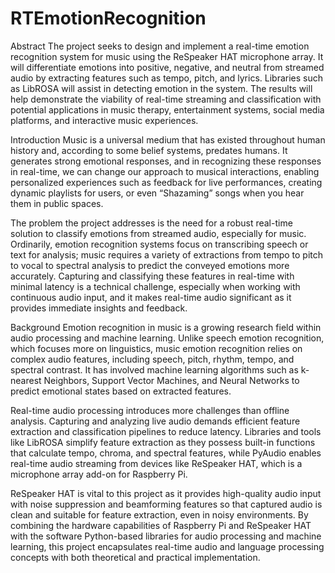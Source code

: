# RTEmotionRecognition

Abstract
The project seeks to design and implement a real-time emotion recognition system for music
using the ReSpeaker HAT microphone array. It will differentiate emotions into positive, negative,
and neutral from streamed audio by extracting features such as tempo, pitch, and lyrics. Libraries
such as LibROSA will assist in detecting emotion in the system. The results will help
demonstrate the viability of real-time streaming and classification with potential applications in
music therapy, entertainment systems, social media platforms, and interactive music experiences.

Introduction
Music is a universal medium that has existed throughout human history and, according to some
belief systems, predates humans. It generates strong emotional responses, and in recognizing
these responses in real-time, we can change our approach to musical interactions, enabling
personalized experiences such as feedback for live performances, creating dynamic playlists for
users, or even “Shazaming” songs when you hear them in public spaces.

The problem the project addresses is the need for a robust real-time solution to classify emotions
from streamed audio, especially for music. Ordinarily, emotion recognition systems focus on
transcribing speech or text for analysis; music requires a variety of extractions from tempo to
pitch to vocal to spectral analysis to predict the conveyed emotions more accurately. Capturing
and classifying these features in real-time with minimal latency is a technical challenge,
especially when working with continuous audio input, and it makes real-time audio significant as
it provides immediate insights and feedback.

Background
Emotion recognition in music is a growing research field within audio processing and machine
learning. Unlike speech emotion recognition, which focuses more on linguistics, music emotion
recognition relies on complex audio features, including speech, pitch, rhythm, tempo, and
spectral contrast. It has involved machine learning algorithms such as k-nearest Neighbors,
Support Vector Machines, and Neural Networks to predict emotional states based on extracted
features.

Real-time audio processing introduces more challenges than offline analysis. Capturing and analyzing live audio demands efficient feature extraction and classification pipelines to reduce
latency. Libraries and tools like LibROSA simplify feature extraction as they possess built-in
functions that calculate tempo, chroma, and spectral features, while PyAudio enables real-time
audio streaming from devices like ReSpeaker HAT, which is a microphone array add-on for
Raspberry Pi.

ReSpeaker HAT is vital to this project as it provides high-quality audio input with noise
suppression and beamforming features so that captured audio is clean and suitable for feature
extraction, even in noisy environments. By combining the hardware capabilities of Raspberry Pi
and ReSpeaker HAT with the software Python-based libraries for audio processing and machine
learning, this project encapsulates real-time audio and language processing concepts with both
theoretical and practical implementation.
